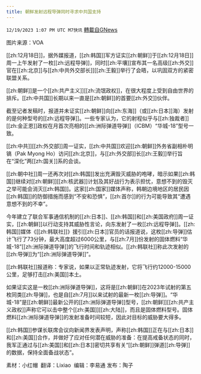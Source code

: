 ```yaml
---
title: 朝鲜发射远程导弹同时寻求中共国支持
---
```

`12/19/2023 1:07 PM UTC M7快讯` [轉載自GNews](https://gnews.org/articles/2128592)

图片来源：VOA

[[zh:12月18日]]，据外媒报道，[[zh:韩国]]军方证实[[zh:朝鲜]]于[[zh:12月18日]]周一上午发射了一枚[[zh:远程导弹]]，同时[[zh:平壤]]宣布其一名高级[[zh:外交]]官在[[zh:北京]]与[[zh:中共外交部长]][[zh:王毅]]举行了会晤，以巩固双方的紧密联盟关系。

[[zh:朝鲜]]是一个[[zh:共产主义]][[zh:流氓政权]]，在很大程度上受到自由世界的排斥。[[zh:中共国]]长期以来一直是[[zh:朝鲜]]的首要[[zh:外交]]伙伴。

截至记者发稿时，报道并未证实[[zh:朝鲜]]向[[zh:东海]]（或[[zh:日本]]海）发射的是何种型号的[[zh:远程导弹]]。一些专家认为，它的射程似乎与[[zh:独裁者]][[zh:金正恩]]政权在月首次亮相的[[zh:洲际弹道导弹]]（ICBM）“华城-18”型号一致。

[[zh:中共]][[zh:外交部]]周一证实，[[zh:中共国]]欢迎[[zh:朝鲜]]外务省副相朴明镐（Pak Myong Ho）访问[[zh:北京]]，与[[zh:外交部]]长[[zh:王毅]]举行旨在“深化”两[[zh:国关]]系的会谈。

[[zh:朝中社]]周一还再次对[[zh:韩国]]发出充满毁灭威胁的咆哮，暗示如果[[zh:韩国]]继续对[[zh:朝鲜]][[zh:核武器]]计划及其好战行为表示担忧，意想不到的毁灭之举可能会消灭[[zh:韩国]]。这家[[zh:国家]]媒体声称，韩朝边境地区的居民因[[zh:韩国]]的防御措施而感到“不安和恐惧”，[[zh:首尔]]的行为可能导致其“遭遇意想不到的不幸”。

今年建立了联合军事通信机制的[[zh:日本]]、[[zh:韩国]]和[[zh:美国政府]]周一证实，[[zh:朝鲜]]以行动支持其威胁性言论，向东发射了一枚[[zh:远程导弹]]。[[zh:韩国]]媒体《[[zh:韩联社]]》援引[[zh:日本]]官员的话报道说，这枚[[zh:导弹]]估计飞行了73分钟，最大高度超过6000公里，与[[zh:7月]]份发射的固体燃料“华城-18”[[zh:洲际弹道导弹]]的飞行时间和轨迹相似。[[zh:韩联社]]称此次发射的[[zh:导弹]]为“[[zh:洲际弹道导弹]]”。

[[zh:韩联社]]报道称：专家说，如果以正常轨迹发射，它将飞行约12000-15000公里，足够打击[[zh:美国]]本土。

如果证实这是一枚[[zh:洲际弹道导弹]]，这将是[[zh:朝鲜]]在2023年试射的第五枚同类[[zh:导弹]]，也是自[[zh:7月]]以来试射的最新一枚[[zh:导弹]]。“华城-18”是[[zh:朝鲜]]最新公开的[[zh:洲际弹道导弹]]型号，[[zh:朝鲜]][[zh:共产主义政权]]声称它可以击中整个[[zh:美国]][[zh:大陆]]，而且是固体燃料型号。固体燃料[[zh:洲际弹道导弹]]的发射准备时间较短，因此对目标的威胁要大得多。

[[zh:韩国]]参谋长联席会议向新闻界发表声明，声称[[zh:韩国]]正在与[[zh:日本]]和[[zh:美国]]合作，并做好了应对任何潜在威胁的准备：在提高戒备状态的同时，我军正通过与[[zh:美国]]和[[zh:日本]]密切共享有关“[[zh:朝鲜]]弹道[[zh:导弹]]的数据，保持全面备战状态”。

        
素材：小红帽   翻译：Lixiao   编辑：李易通  发布：陶子


